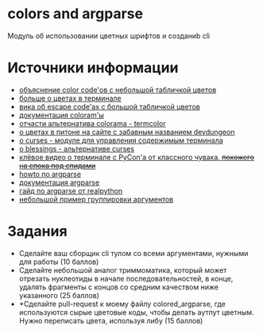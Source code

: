 # colors and argparse
Модуль об использовании цветных шрифтов и созданиb cli


# Источники информации
* [объяснение color code'ов с небольшой табличкой цветов](http://jafrog.com/2013/11/23/colors-in-terminal.html)
* [больше о цветах в терминале](https://opensource.com/article/19/9/linux-terminal-colors)
* [вика об escape code'ах с большой табличкой цветов](https://en.wikipedia.org/wiki/ANSI_escape_code)
* [документация coloram'ы](https://pypi.org/project/colorama/)
* [отчасти альтернатива colorama - termcolor](https://pypi.org/project/termcolor/)
* [о цветах в питоне на сайте с забавным названием devdungeon](https://www.devdungeon.com/content/colorize-terminal-output-python)
* [о curses - модуле для управления содержимым терминала](https://docs.python.org/3/howto/curses.html)
* [о blessings - альтернативе curses](https://github.com/erikrose/blessings)
* [клёвое видео о терминале c PyCon'а от классного чувака, ~~похожего на спока под спидами~~](https://www.youtube.com/watch?v=WAitSilLDUA)
* [howto по argparse](https://docs.python.org/3/howto/argparse.html)
* [документация argparse](https://docs.python.org/3/library/argparse.html)
* [гайд по argparse от realpython](https://realpython.com/command-line-interfaces-python-argparse/)
* [небольшой пример группировки аргументов](https://riptutorial.com/python/example/8571/conceptual-grouping-of-arguments-with-argparse-add-argument-group--)


# Задания
* Сделайте ваш сборщик cli тулом со всеми аргументами, нужными для работы (10 баллов)
* Сделайте небольшой аналог триммоматика, который может отрезать нуклеотиды
в начале последовательностей, в конце, удалять фрагменты с концов со средним
качеством ниже указанного (25 баллов)
* *Сделайте pull-request к моему файлу colored_argparse, где используются
сырые цветовые коды, чтобы делать аутпут цветным. Нужно переписать цвета,
используя либу (15 баллов)
